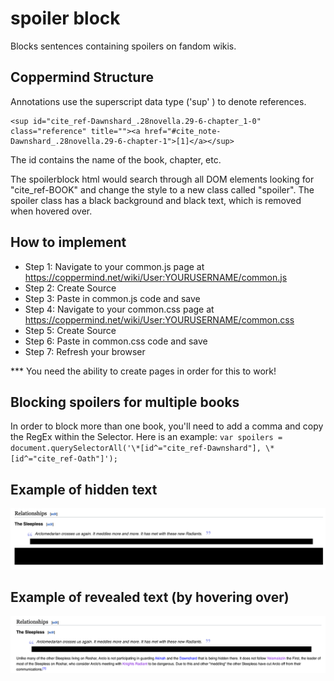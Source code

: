 # spoiler block

Blocks sentences containing spoilers on fandom wikis.

## Coppermind Structure

Annotations use the superscript data type ('sup' ) to denote references.

```
<sup id="cite_ref-Dawnshard_.28novella.29-6-chapter_1-0" class="reference" title=""><a href="#cite_note-Dawnshard_.28novella.29-6-chapter-1">[1]</a></sup>
```

The id contains the name of the book, chapter, etc.

The spoilerblock html would search through all DOM elements looking for "cite_ref-BOOK" and change the style to a new class called "spoiler". The spoiler class has a black background and black text, which is removed when hovered over.

## How to implement

- Step 1: Navigate to your common.js page at https://coppermind.net/wiki/User:YOURUSERNAME/common.js
- Step 2: Create Source
- Step 3: Paste in common.js code and save
- Step 4: Navigate to your common.css page at https://coppermind.net/wiki/User:YOURUSERNAME/common.css
- Step 5: Create Source
- Step 6: Paste in common.css code and save
- Step 7: Refresh your browser

\*\*\* You need the ability to create pages in order for this to work!

## Blocking spoilers for multiple books

In order to block more than one book, you'll need to add a comma and copy the RegEx within the Selector. Here is an example:
`var spoilers = document.querySelectorAll('\*[id^="cite_ref-Dawnshard"], \*[id^="cite_ref-Oath"]');`

## Example of hidden text

![alt text](https://github.com/ALeonard9/spoilerblock/raw/main/mockup_hidden.png "Example of hidden text.")

## Example of revealed text (by hovering over)

![alt text](https://github.com/ALeonard9/spoilerblock/raw/main/mockup_revealed.png "Example of revealed text.")
